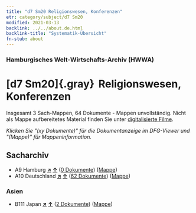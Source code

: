 ```yaml
---
title: "d7 Sm20 Religionswesen, Konferenzen"
etr: category/subject/d7 Sm20
modified: 2021-03-13
backlink: ../../about.de.html
backlink-title: "Systematik-Übersicht"
fn-stub: about
---
```


### Hamburgisches Welt-Wirtschafts-Archiv (HWWA)
# [d7 Sm20]{.gray}&#8201; Religionswesen, Konferenzen&#160; 




Insgesamt 3 Sach-Mappen, 64 Dokumente - Mappen unvollständig.
Nicht als Mappe aufbereitetes Material finden Sie unter [digitalisierte Filme](/film/h1_sh).

_Klicken Sie "(xy Dokumente)" für die Dokumentanzeige im DFG-Viewer und "(Mappe)" für Mappeninformation._

## Sacharchiv



- A9 Hamburg [**&nearr;**](../../../geo/i/140905/about.de.html "Hamburg (alle Mappen)") [**&uarr;**](../../../geo/about.de.html#A9 "Ländersystematik") (<a href="https://pm20.zbw.eu/dfgview/sh/140905,185531" title="über: Hamburg : Religionswesen, Konferenzen" target="_blank">0 Dokumente</a>) ([Mappe](http://purl.org/pressemappe20/folder/sh/140905,185531))
- A10 Deutschland [**&nearr;**](../../../geo/i/126128/about.de.html "Deutschland (alle Mappen)") [**&uarr;**](../../../geo/about.de.html#A10 "Ländersystematik") (<a href="https://pm20.zbw.eu/dfgview/sh/126128,185531" title="über: Deutschland : Religionswesen, Konferenzen" target="_blank">62 Dokumente</a>) ([Mappe](http://purl.org/pressemappe20/folder/sh/126128,185531))

### Asien

- B111 Japan [**&nearr;**](../../../geo/i/141272/about.de.html "Japan (alle Mappen)") [**&uarr;**](../../../geo/about.de.html#B111 "Ländersystematik") (<a href="https://pm20.zbw.eu/dfgview/sh/141272,185531" title="über: Japan : Religionswesen, Konferenzen" target="_blank">2 Dokumente</a>) ([Mappe](http://purl.org/pressemappe20/folder/sh/141272,185531))


